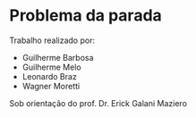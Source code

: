 # Problema da parada

Trabalho realizado por:

* Guilherme Barbosa
* Guilherme Melo
* Leonardo Braz
* Wagner Moretti

Sob orientação do prof. Dr. Erick Galani Maziero
